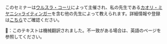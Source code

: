 <p>このセミナーは<a href="https://dogudesign.ch/about-ursula.php">ウルスラ・コーリ</a>によって主催され、私の先生である<a href="https://miya.ch/">カオリ・ミヤニシ=ライティンガー</a>を含む他の先生によって教えられます。詳細情報や登録は<a href="https://lapartdieutee.wordpress.com">こちら</a>でご確認ください。</p>
👾：このテキストは機械翻訳されました。不一致がある場合は、英語のページを参照してください。
